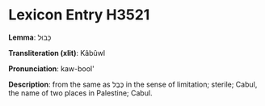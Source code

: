 # Lexicon Entry H3521

**Lemma**: כָּבוּל

**Transliteration (xlit)**: Kâbûwl

**Pronunciation**: kaw-bool'

**Description**:
from the same as כֶּבֶל in the sense of limitation; sterile; Cabul, the name of two places in Palestine; Cabul.
